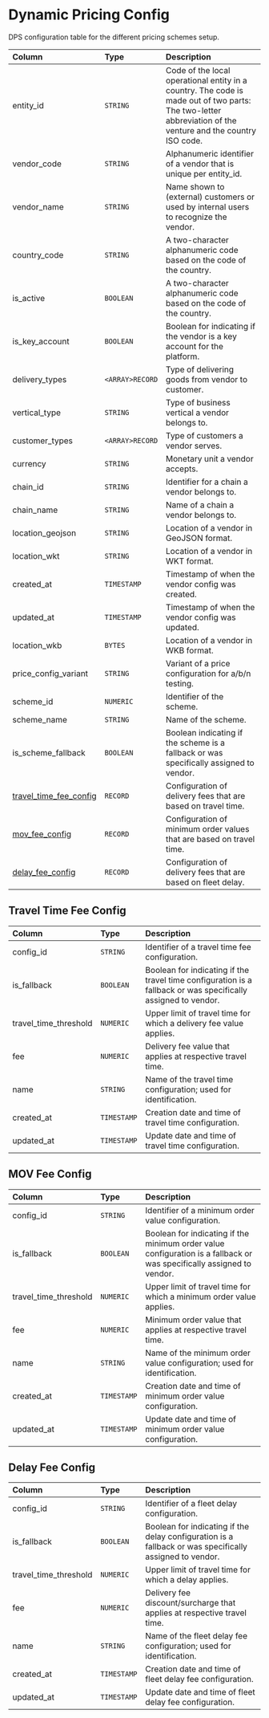 # Dynamic Pricing Config

DPS configuration table for the different pricing schemes setup. 

| Column | Type | Description |
| :--- | :--- | :--- |
| entity_id | `STRING` | Code of the local operational entity in a country. The code is made out of two parts: The two-letter abbreviation of the venture and the country ISO code. |
| vendor_code | `STRING` | Alphanumeric identifier of a vendor that is unique per entity_id. |
| vendor_name | `STRING` | Name shown to (external) customers or used by internal users to recognize the vendor. |
| country_code | `STRING` | A two-character alphanumeric code based on the code of the country. |
| is_active | `BOOLEAN` | A two-character alphanumeric code based on the code of the country. |
| is_key_account | `BOOLEAN` | Boolean for indicating if the vendor is a key account for the platform. |
| delivery_types | `<ARRAY>RECORD` | Type of delivering goods from vendor to customer. |
| vertical_type | `STRING` | Type of business vertical a vendor belongs to. |
| customer_types | `<ARRAY>RECORD` | Type of customers a vendor serves. |
| currency | `STRING` | Monetary unit a vendor accepts. |
| chain_id | `STRING` | Identifier for a chain a vendor belongs to. |
| chain_name | `STRING` | Name of a chain a vendor belongs to. |
| location_geojson | `STRING` | Location of a vendor in GeoJSON format. |
| location_wkt | `STRING` | Location of a vendor in WKT format. |
| created_at | `TIMESTAMP` | Timestamp of when the vendor config was created. | 
| updated_at | `TIMESTAMP` | Timestamp of when the vendor config was updated. | 
| location_wkb | `BYTES` | Location of a vendor in WKB format. |
| price_config_variant | `STRING` | Variant of a price configuration for a/b/n testing. |
| scheme_id | `NUMERIC` | Identifier of the scheme. |
| scheme_name | `STRING` | Name of the scheme. | 
| is_scheme_fallback | `BOOLEAN` | Boolean indicating if the scheme is a fallback or was specifically assigned to vendor. |
| [travel_time_fee_config](#travel-time-fee-config) | `RECORD` | Configuration of delivery fees that are based on travel time. |
| [mov_fee_config](#mov-fee-config) | `RECORD` | Configuration of minimum order values that are based on travel time. |
| [delay_fee_config](#delay-fee-config) | `RECORD` | Configuration of delivery fees that are based on fleet delay. |

## Travel Time Fee Config

| Column | Type | Description |
| :--- | :--- | :--- |
| config_id | `STRING` | Identifier of a travel time fee configuration. |
| is_fallback | `BOOLEAN` | Boolean for indicating if the  travel time configuration is a fallback or was specifically assigned to vendor. |
| travel_time_threshold | `NUMERIC` | Upper limit of travel time for which a delivery fee value applies. |
| fee | `NUMERIC` | Delivery fee value that applies at respective travel time. |
| name | `STRING` | Name of the travel time configuration; used for identification. |
| created_at | `TIMESTAMP` | Creation date and time of travel time configuration. |
| updated_at | `TIMESTAMP` | Update date and time of travel time configuration. |

## MOV Fee Config

| Column | Type | Description |
| :--- | :--- | :--- |
| config_id | `STRING`| Identifier of a minimum order value configuration. |
| is_fallback | `BOOLEAN` | Boolean for indicating if the minimum order value configuration is a fallback or was specifically assigned to vendor. |
| travel_time_threshold |  `NUMERIC` | Upper limit of travel time for which a minimum order value applies. |
| fee |  `NUMERIC` | Minimum order value that applies at respective travel time. |
| name | `STRING` | Name of the minimum order value configuration; used for identification. |
| created_at | `TIMESTAMP` | Creation date and time of minimum order value configuration. |
| updated_at | `TIMESTAMP` | Update date and time of minimum order value configuration. |

## Delay Fee Config

| Column | Type | Description |
| :--- | :--- | :--- |
| config_id | `STRING`| Identifier of a fleet delay configuration. |
| is_fallback | `BOOLEAN` | Boolean for indicating if the delay configuration is a fallback or was specifically assigned to vendor. |
| travel_time_threshold |  `NUMERIC` | Upper limit of travel time for which a delay applies. |
| fee |  `NUMERIC` | Delivery fee discount/surcharge that applies at respective travel time. |
| name | `STRING` | Name of the fleet delay fee configuration; used for identification. |
| created_at | `TIMESTAMP` | Creation date and time of fleet delay fee configuration. |
| updated_at | `TIMESTAMP` | Update date and time of fleet delay fee configuration. |
